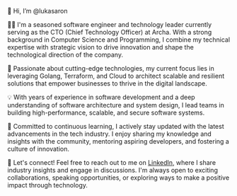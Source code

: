 👋 Hi, I’m @lukasaron

👨‍💻 I'm a seasoned software engineer and technology leader currently serving as the CTO (Chief Technology Officer) at Archa. With a strong background in Computer Science and Programming, I combine my technical expertise with strategic vision to drive innovation and shape the technological direction of the company.

🚀 Passionate about cutting-edge technologies, my current focus lies in leveraging Golang, Terraform, and Cloud to architect scalable and resilient solutions that empower businesses to thrive in the digital landscape.

💡 With years of experience in software development and a deep understanding of software architecture and system design, I lead teams in building high-performance, scalable, and secure software systems.

🌟 Committed to continuous learning, I actively stay updated with the latest advancements in the tech industry. I enjoy sharing my knowledge and insights with the community, mentoring aspiring developers, and fostering a culture of innovation.

📧 Let's connect! Feel free to reach out to me on [LinkedIn](https://www.linkedin.com/in/lukasaron/), where I share industry insights and engage in discussions. I'm always open to exciting collaborations, speaking opportunities, or exploring ways to make a positive impact through technology.

